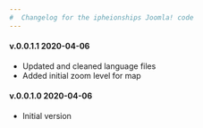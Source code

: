 ```yaml
--- 
#  Changelog for the ipheionships Joomla! code
---
```

<h4>v.0.0.1.1 2020-04-06</h4>
<ul>
<li>Updated and cleaned language files</li>
<li>Added initial zoom level for map</li>
</ul>

<h4>v.0.0.1.0 2020-04-06</h4>
<ul>
<li>Initial version</li>
</ul>
